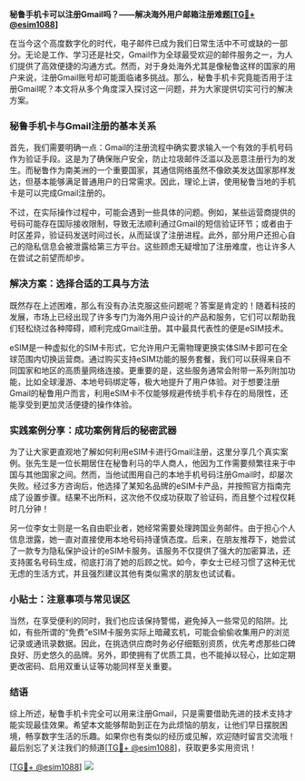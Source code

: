 **秘鲁手机卡可以注册Gmail吗？——解决海外用户邮箱注册难题[[TG💪+ @esim1088](https://t.me/s/esim1088)]**

在当今这个高度数字化的时代，电子邮件已成为我们日常生活中不可或缺的一部分。无论是工作、学习还是社交，Gmail作为全球最受欢迎的邮件服务之一，为人们提供了高效便捷的沟通方式。然而，对于身处海外尤其是像秘鲁这样的国家的用户来说，注册Gmail账号却可能面临诸多挑战。那么，秘鲁手机卡究竟能否用于注册Gmail呢？本文将从多个角度深入探讨这一问题，并为大家提供切实可行的解决方案。

### 秘鲁手机卡与Gmail注册的基本关系

首先，我们需要明确一点：Gmail的注册流程中确实要求输入一个有效的手机号码作为验证手段。这是为了确保账户安全，防止垃圾邮件泛滥以及恶意注册行为的发生。而秘鲁作为南美洲的一个重要国家，其通信网络虽然不像欧美发达国家那样发达，但基本能够满足普通用户的日常需求。因此，理论上讲，使用秘鲁当地的手机卡是可以完成Gmail注册的。

不过，在实际操作过程中，可能会遇到一些具体的问题。例如，某些运营商提供的号码可能存在国际接收限制，导致无法顺利通过Gmail的短信验证环节；或者由于时区差异，验证码发送时间过长，从而延误了注册进程。此外，部分用户还担心自己的隐私信息会被泄露给第三方平台。这些顾虑无疑增加了注册难度，也让许多人在尝试之前望而却步。

### 解决方案：选择合适的工具与方法

既然存在上述困难，那么有没有办法克服这些问题呢？答案是肯定的！随着科技的发展，市场上已经出现了许多专门为海外用户设计的产品和服务，它们可以帮助我们轻松绕过各种障碍，顺利完成Gmail注册。其中最具代表性的便是eSIM技术。

eSIM是一种虚拟化的SIM卡形式，它允许用户无需物理更换实体SIM卡即可在全球范围内切换运营商。通过购买支持eSIM功能的服务套餐，我们可以获得来自不同国家和地区的高质量网络连接。更重要的是，这些服务通常会附带一系列附加功能，比如全球漫游、本地号码绑定等，极大地提升了用户体验。对于想要注册Gmail的秘鲁用户而言，利用eSIM卡不仅能够规避传统手机卡存在的局限性，还能享受到更加灵活便捷的操作体验。

### 实践案例分享：成功案例背后的秘密武器

为了让大家更直观地了解如何利用eSIM卡进行Gmail注册，这里分享几个真实案例。张先生是一位长期居住在秘鲁利马的华人商人，他因为工作需要频繁往来于中国与其他国家之间。然而，当他试图用自己的本地手机号码注册Gmail时，却屡次失败。经过多方咨询后，他选择了某知名品牌的eSIM卡产品，并按照官方指南完成了设置步骤。结果不出所料，这次他不仅成功获取了验证码，而且整个过程仅耗时几分钟！

另一位李女士则是一名自由职业者，她经常需要处理跨国业务邮件。由于担心个人信息泄露，她一直对直接使用本地号码持谨慎态度。后来，在朋友推荐下，她尝试了一款专为隐私保护设计的eSIM卡服务。该服务不仅提供了强大的加密算法，还支持匿名号码生成，彻底打消了她的后顾之忧。如今，李女士已经习惯了这种无忧无虑的生活方式，并且强烈建议其他有类似需求的朋友也试试看。

### 小贴士：注意事项与常见误区

当然，在享受便利的同时，我们也应该保持警惕，避免掉入一些常见的陷阱。比如，有些所谓的“免费”eSIM卡服务实际上暗藏玄机，可能会偷偷收集用户的浏览记录或通讯录数据。因此，在挑选供应商时务必仔细甄别资质，优先考虑那些口碑良好、历史悠久的品牌。另外，即使拥有了优质工具，也不能掉以轻心，比如定期更改密码、启用双重认证等功能同样至关重要。

### 结语

综上所述，秘鲁手机卡完全可以用来注册Gmail，只是需要借助先进的技术支持才能实现最佳效果。希望本文能够帮助到正在为此烦恼的朋友，让他们早日摆脱困境，畅享数字生活的乐趣。如果你也有类似的经历或见解，欢迎随时留言交流哦！最后别忘了关注我们的频道[[TG💪+ @esim1088](https://t.me/s/esim1088)]，获取更多实用资讯！

[[TG💪+ @esim1088](https://t.me/s/esim1088)] ![](https://i.postimg.cc/4NQfJmqS/Snipaste-2025-05-13-00-14-12.png)